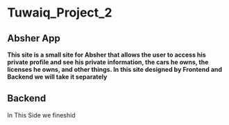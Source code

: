# Tuwaiq_Project_2
## Absher App 
**This site is a small site for Absher that allows the user to access his private profile and see his private information, the cars he owns, the licenses he owns, and other things.
In this site designed by Frontend and Backend we will take it separately**

## Backend
In This Side we fineshid